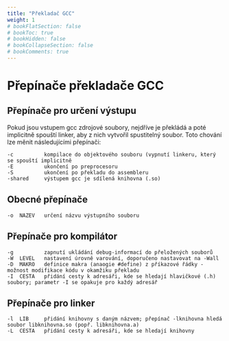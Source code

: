 ```yaml
---
title: "Překladač GCC"
weight: 1
# bookFlatSection: false
# bookToc: true
# bookHidden: false
# bookCollapseSection: false
# bookComments: true
---
```


# Přepínače překladače GCC
## Přepínače pro určení výstupu
Pokud jsou vstupem gcc zdrojové soubory, nejdříve je překládá a poté implicitně
spouští linker, aby z nich vytvořil spustitelný soubor. Toto chování lze měnit
následujícími přepínači:

    -c          kompilace do objektového souboru (vypnutí linkeru, který se spouští implicitně
    -E          ukončení po preprocesoru
    -S          ukončení po překladu do assembleru
    -shared     výstupem gcc je sdílená knihovna (.so)

## Obecné přepínače

    -o  NAZEV   určení názvu výstupního souboru

## Přepínače pro kompilátor

    -g          zapnutí ukládání debug-informací do přeložených souborů
    -W  LEVEL   nastavení úrovně varování, doporučeno nastavovat na -Wall
    -D  MAKRO   definice makra (anaogie #define) z příkazové řádky - možnost modifikace kódu v okamžiku překladu
    -I  CESTA   přidání cesty k adresáři, kde se hledají hlavičkové (.h) soubory; parametr -I se opakuje pro každý adresář

## Přepínače pro linker

    -l  LIB     přidání knihovny s daným názvem; přepínač -lknihovna hledá soubor libknihovna.so (popř. libknihovna.a)
    -L  CESTA   přidání cesty k adresáři, kde se hledají knihovny
